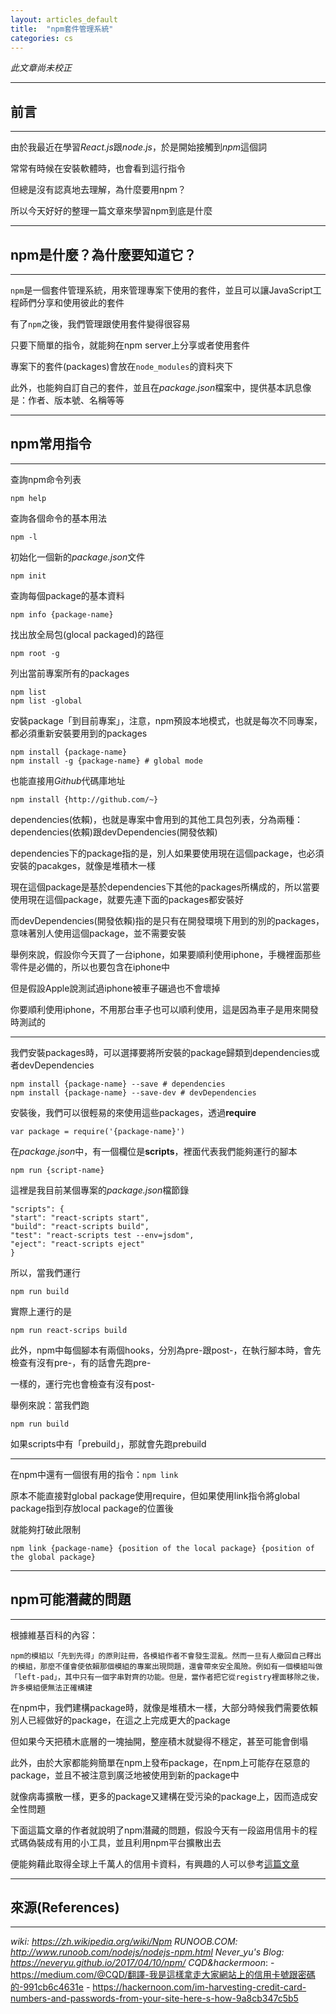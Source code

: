 ```yaml
---
layout: articles_default
title:  "npm套件管理系統"
categories: cs
---
```


*此文章尚未校正*

---
## 前言
---

由於我最近在學習*React.js*跟*node.js*，於是開始接觸到*npm*這個詞

常常有時候在安裝軟體時，也會看到這行指令

但總是沒有認真地去理解，為什麼要用npm？

所以今天好好的整理一篇文章來學習npm到底是什麼

---
## npm是什麼？為什麼要知道它？
---

`npm`是一個套件管理系統，用來管理專案下使用的套件，並且可以讓JavaScript工程師們分享和使用彼此的套件

有了`npm`之後，我們管理跟使用套件變得很容易

只要下簡單的指令，就能夠在npm server上分享或者使用套件

專案下的套件(packages)會放在`node_modules`的資料夾下

此外，也能夠自訂自己的套件，並且在*package.json*檔案中，提供基本訊息像是：作者、版本號、名稱等等

---
## npm常用指令
---

查詢npm命令列表

	npm help

查詢各個命令的基本用法

	npm -l

初始化一個新的*package.json*文件

	npm init

查詢每個package的基本資料

	npm info {package-name}

找出放全局包(glocal packaged)的路徑

	npm root -g

列出當前專案所有的packages

	npm list 
	npm list -global

安裝package「到目前專案」，注意，npm預設本地模式，也就是每次不同專案，都必須重新安裝要用到的packages

	npm install {package-name}
	npm install -g {package-name} # global mode

也能直接用*Github*代碼庫地址

	npm install {http://github.com/~}

dependencies(依賴)，也就是專案中會用到的其他工具包列表，分為兩種：dependencies(依賴)跟devDependencies(開發依賴)

dependencies下的package指的是，別人如果要使用現在這個package，也必須安裝的pacakges，就像是堆積木一樣

現在這個package是基於dependencies下其他的packages所構成的，所以當要使用現在這個package，就要先連下面的packages都安裝好

而devDependencies(開發依賴)指的是只有在開發環境下用到的別的packages，意味著別人使用這個package，並不需要安裝

舉例來說，假設你今天買了一台iphone，如果要順利使用iphone，手機裡面那些零件是必備的，所以也要包含在iphone中

但是假設Apple說測試過iphone被車子碾過也不會壞掉

你要順利使用iphone，不用那台車子也可以順利使用，這是因為車子是用來開發時測試的

---

我們安裝packages時，可以選擇要將所安裝的package歸類到dependencies或者devDependencies

	npm install {package-name} --save # dependencies
	npm install {package-name} --save-dev # devDependencies

安裝後，我們可以很輕易的來使用這些packages，透過**require**

	var package = require('{package-name}')

在*package.json*中，有一個欄位是**scripts**，裡面代表我們能夠運行的腳本

	npm run {script-name}

這裡是我目前某個專案的*package.json*檔節錄

	"scripts": {
    "start": "react-scripts start",
    "build": "react-scripts build",
    "test": "react-scripts test --env=jsdom",
    "eject": "react-scripts eject"
	}

所以，當我們運行
	
	npm run build

實際上運行的是

	npm run react-scrips build

此外，npm中每個腳本有兩個hooks，分別為pre-跟post-，在執行腳本時，會先檢查有沒有pre-，有的話會先跑pre-

一樣的，運行完也會檢查有沒有post-

舉例來說：當我們跑

	npm run build

如果scripts中有「prebuild」，那就會先跑prebuild

---

在npm中還有一個很有用的指令：`npm link`

原本不能直接對global package使用require，但如果使用link指令將global package指到存放local package的位置後

就能夠打破此限制

	npm link {package-name} {position of the local package} {position of the global package}

---
## npm可能潛藏的問題
---

根據維基百科的內容：

	npm的模組以「先到先得」的原則註冊，各模組作者不會發生混亂。然而一旦有人撤回自己釋出的模組，那麼不僅會使依賴那個模組的專案出現問題，還會帶來安全風險。例如有一個模組叫做「left-pad」，其中只有一個字串對齊的功能。但是，當作者把它從registry裡面移除之後，許多模組便無法正確構建

在npm中，我們建構package時，就像是堆積木一樣，大部分時候我們需要依賴別人已經做好的package，在這之上完成更大的package

但如果今天把積木底層的一塊抽開，整座積木就變得不穩定，甚至可能會倒塌

此外，由於大家都能夠簡單在npm上發布package，在npm上可能存在惡意的package，並且不被注意到廣泛地被使用到新的package中

就像病毒擴散一樣，更多的package又建構在受污染的package上，因而造成安全性問題

下面這篇文章的作者就說明了npm潛藏的問題，假設今天有一段盜用信用卡的程式碼偽裝成有用的小工具，並且利用npm平台擴散出去

便能夠藉此取得全球上千萬人的信用卡資料，有興趣的人可以參考[這篇文章](https://medium.com/@CQD/翻譯-我是這樣拿走大家網站上的信用卡號跟密碼的-991cb6c4631e)


---
## 來源(References)
---

*wiki: https://zh.wikipedia.org/wiki/Npm*
*RUNOOB.COM: http://www.runoob.com/nodejs/nodejs-npm.html*
*Never_yu's Blog: https://neveryu.github.io/2017/04/10/npm/*
*CQD&hackermoon*: 
	- https://medium.com/@CQD/翻譯-我是這樣拿走大家網站上的信用卡號跟密碼的-991cb6c4631e
	- https://hackernoon.com/im-harvesting-credit-card-numbers-and-passwords-from-your-site-here-s-how-9a8cb347c5b5



